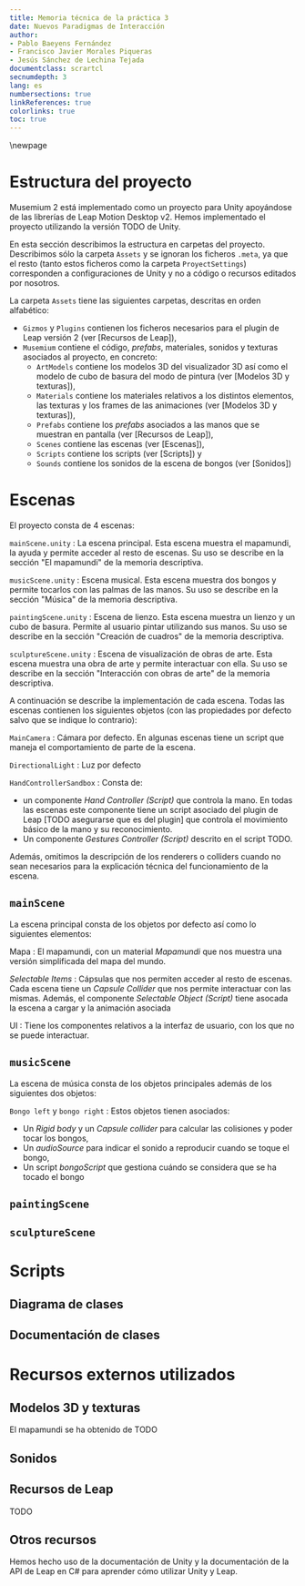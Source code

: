 ```yaml
---
title: Memoria técnica de la práctica 3 
date: Nuevos Paradigmas de Interacción
author:
- Pablo Baeyens Fernández
- Francisco Javier Morales Piqueras
- Jesús Sánchez de Lechina Tejada
documentclass: scrartcl
secnumdepth: 3
lang: es
numbersections: true
linkReferences: true
colorlinks: true
toc: true
---
```


\newpage

# Estructura del proyecto

Musemium 2 está implementado como un proyecto para Unity apoyándose de las librerías de Leap Motion Desktop v2.
Hemos implementado el proyecto utilizando la versión TODO de Unity.

En esta sección describimos la estructura en carpetas del proyecto.
Describimos sólo la carpeta `Assets` y se ignoran los ficheros `.meta`, ya que el resto (tanto estos ficheros como la carpeta `ProyectSettings`) corresponden a configuraciones de Unity y no a código o recursos editados por nosotros.

La carpeta `Assets` tiene las siguientes carpetas, descritas en orden alfabético:

- `Gizmos` y `Plugins` contienen los ficheros necesarios para el plugin de Leap versión 2 (ver [Recursos de Leap]),
- `Musemium` contiene el código, *prefabs*, materiales, sonidos y texturas asociados al proyecto, en concreto:
   - `ArtModels` contiene los modelos 3D del visualizador 3D así como el modelo de cubo de basura del modo de pintura (ver [Modelos 3D y texturas]),
   - `Materials` contiene los materiales relativos a los distintos elementos, las texturas y los frames de las animaciones (ver [Modelos 3D y texturas]),
   - `Prefabs` contiene los *prefabs* asociados a las manos que se muestran en pantalla (ver [Recursos de Leap]),
   - `Scenes` contiene las escenas (ver [Escenas]),
   - `Scripts` contiene los scripts (ver [Scripts]) y
   - `Sounds` contiene los sonidos de la escena de bongos (ver [Sonidos])
   
   
# Escenas

El proyecto consta de 4 escenas:

`mainScene.unity`
: La escena principal. Esta escena muestra el mapamundi, la ayuda y permite acceder al resto de escenas.
  Su uso se describe en la sección "El mapamundi" de la memoria descriptiva.
  
`musicScene.unity`
: Escena musical. Esta escena muestra dos bongos y permite tocarlos con las palmas de las manos.
  Su uso se describe en la sección "Música" de la memoria descriptiva.
  
`paintingScene.unity`
: Escena de lienzo. Esta escena muestra un lienzo y un cubo de basura. 
  Permite al usuario pintar utilizando sus manos. Su uso se describe en la sección "Creación de cuadros" de la 
  memoria descriptiva.

`sculptureScene.unity`
: Escena de visualización de obras de arte. Esta escena muestra una obra de arte y permite interactuar con ella.
  Su uso se describe en la sección "Interacción con obras de arte" de la memoria descriptiva.

A continuación se describe la implementación de cada escena.
Todas las escenas contienen los siguientes objetos (con las propiedades por defecto salvo que se indique lo contrario):

`MainCamera`
: Cámara por defecto. En algunas escenas tiene un script que maneja el comportamiento de parte de la escena.

`DirectionalLight`
: Luz por defecto

`HandControllerSandbox`
: Consta de:

- un componente *Hand Controller (Script)* que controla la mano. En todas las escenas este componente tiene un script asociado del plugin de Leap [TODO asegurarse que es del plugin] que controla el movimiento básico de la mano y su reconocimiento.
- Un componente *Gestures Controller (Script)* descrito en el script TODO.

Además, omitimos la descripción de los renderers o colliders cuando no sean necesarios para la explicación técnica del funcionamiento de la escena.

## `mainScene`

La escena principal consta de los objetos por defecto así como lo siguientes elementos:

Mapa
: El mapamundi, con un material *Mapamundi* que nos muestra una versión simplificada del mapa del mundo.

*Selectable Items*
: Cápsulas que nos permiten acceder al resto de escenas.
  Cada escena tiene un *Capsule Collider* que nos permite interactuar con las mismas.
  Además, el componente *Selectable Object (Script)* tiene asocada la escena a cargar y la animación asociada
  
UI
: Tiene los componentes relativos a la interfaz de usuario, con los que no se puede interactuar.

## `musicScene`

La escena de música consta de los objetos principales además de los siguientes dos objetos:

`Bongo left` y `bongo right`
: Estos objetos tienen asociados:

- Un *Rigid body* y un *Capsule collider* para calcular las colisiones y poder tocar los bongos,
- Un *audioSource* para indicar el sonido a reproducir cuando se toque el bongo,
- Un script *bongoScript* que gestiona cuándo se considera que se ha tocado el bongo


## `paintingScene`

## `sculptureScene`


# Scripts

## Diagrama de clases

## Documentación de clases

# Recursos externos utilizados

## Modelos 3D y texturas

El mapamundi se ha obtenido de TODO

## Sonidos
## Recursos de Leap

TODO

## Otros recursos

Hemos hecho uso de la documentación de Unity y la documentación de la API de Leap en C# para aprender cómo utilizar Unity y Leap.
